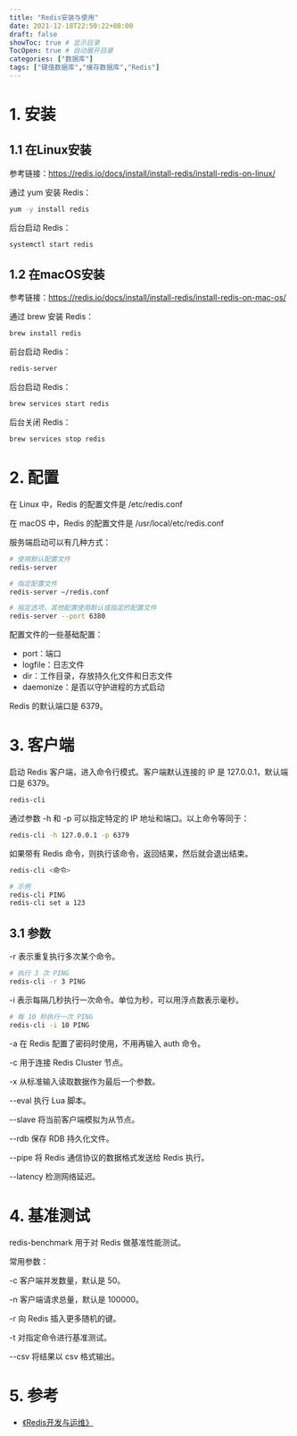 ```yaml
---
title: "Redis安装与使用"
date: 2021-12-18T22:50:22+08:00
draft: false
showToc: true # 显示目录
TocOpen: true # 自动展开目录
categories: ["数据库"]
tags: ["键值数据库","缓存数据库","Redis"]
---
```


# 1. 安装

## 1.1 在Linux安装

参考链接：https://redis.io/docs/install/install-redis/install-redis-on-linux/

通过 yum 安装 Redis：

```bash
yum -y install redis
```

后台启动 Redis：

```bash
systemctl start redis
```

## 1.2 在macOS安装

参考链接：https://redis.io/docs/install/install-redis/install-redis-on-mac-os/

通过 brew 安装 Redis：

```bash
brew install redis
```

前台启动 Redis：

```bash
redis-server
```

后台启动 Redis：

```bash
brew services start redis
```

后台关闭 Redis：

```bash
brew services stop redis
```

# 2. 配置

在 Linux 中，Redis 的配置文件是 /etc/redis.conf

在 macOS 中，Redis 的配置文件是 /usr/local/etc/redis.conf

服务端启动可以有几种方式：

```bash
# 使用默认配置文件
redis-server

# 指定配置文件
redis-server ~/redis.conf

# 指定选项，其他配置使用默认或指定的配置文件
redis-server --port 6380
```

配置文件的一些基础配置：

* port：端口
* logfile：日志文件
* dir：工作目录，存放持久化文件和日志文件
* daemonize：是否以守护进程的方式启动

Redis 的默认端口是 6379。

# 3. 客户端

启动 Redis 客户端，进入命令行模式。客户端默认连接的 IP 是 127.0.0.1，默认端口是 6379。

```bash
redis-cli
```

通过参数 -h 和 -p 可以指定特定的 IP 地址和端口。以上命令等同于：

```bash
redis-cli -h 127.0.0.1 -p 6379
```

如果带有 Redis 命令，则执行该命令，返回结果，然后就会退出结束。

```bash
redis-cli <命令>

# 示例
redis-cli PING
redis-cli set a 123
```

## 3.1 参数

-r 表示重复执行多次某个命令。

```bash
# 执行 3 次 PING
redis-cli -r 3 PING
```

-i 表示每隔几秒执行一次命令。单位为秒，可以用浮点数表示毫秒。

```bash
# 每 10 秒执行一次 PING
redis-cli -i 10 PING
```

-a 在 Redis 配置了密码时使用，不用再输入 auth 命令。

-c 用于连接 Redis Cluster 节点。

-x 从标准输入读取数据作为最后一个参数。

--eval 执行 Lua 脚本。

--slave 将当前客户端模拟为从节点。

--rdb 保存 RDB 持久化文件。

--pipe 将 Redis 通信协议的数据格式发送给 Redis 执行。

--latency 检测网络延迟。

# 4. 基准测试

redis-benchmark 用于对 Redis 做基准性能测试。

常用参数：

-c 客户端并发数量，默认是 50。

-n 客户端请求总量，默认是 100000。

-r 向 Redis 插入更多随机的键。

-t 对指定命令进行基准测试。

--csv 将结果以 csv 格式输出。

# 5. 参考

* [《Redis开发与运维》](https://book.douban.com/subject/26971561/)

